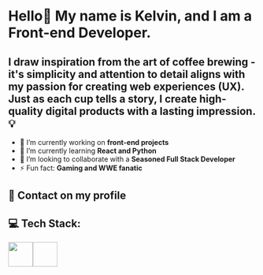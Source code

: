 # Hello👋 My name is Kelvin, and I am a Front-end Developer.

## I draw inspiration from the art of coffee brewing - it's simplicity and attention to detail aligns with my passion for creating web experiences (UX). Just as each cup tells a story, I create high-quality digital products with a lasting impression. 💡

- 🔭 I’m currently working on **front-end projects**
- 🌱 I’m currently learning **React and Python**
- 👯 I’m looking to collaborate with a **Seasoned Full Stack Developer**
- ⚡ Fun fact: **Gaming and WWE fanatic**
## 📱 Contact on my profile

## 💻 Tech Stack:

<div style="display: flex;">
  <img style="width: 50px;" src="https://www.w3.org/html/logo/downloads/HTML5_Logo.svg">
  <img style="width: 50px; src="https://upload.wikimedia.org/wikipedia/commons/a/ab/Official_CSS_Logo.svg">
</div>

